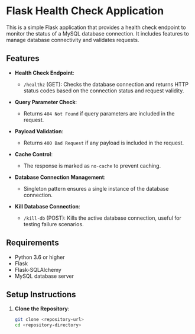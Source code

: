 # Flask Health Check Application

This is a simple Flask application that provides a health check endpoint to monitor the status of a MySQL database connection. It includes features to manage database connectivity and validates requests.

## Features

- **Health Check Endpoint**: 
  - `/healthz` (GET): Checks the database connection and returns HTTP status codes based on the connection status and request validity.
  
- **Query Parameter Check**: 
  - Returns `404 Not Found` if query parameters are included in the request.

- **Payload Validation**: 
  - Returns `400 Bad Request` if any payload is included in the request.

- **Cache Control**: 
  - The response is marked as `no-cache` to prevent caching.

- **Database Connection Management**: 
  - Singleton pattern ensures a single instance of the database connection.
  
- **Kill Database Connection**: 
  - `/kill-db` (POST): Kills the active database connection, useful for testing failure scenarios.

## Requirements

- Python 3.6 or higher
- Flask
- Flask-SQLAlchemy
- MySQL database server

## Setup Instructions

1. **Clone the Repository**:
   ```bash
   git clone <repository-url>
   cd <repository-directory>
